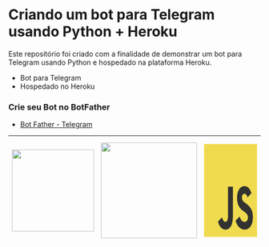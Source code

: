 
# Criando um bot para Telegram usando Python + Heroku

Este reposítório foi criado com a finalidade de demonstrar um bot para Telegram usando Python e hospedado na plataforma Heroku.

  - Bot para Telegram
  - Hospedado no Heroku

### Crie seu Bot no BotFather
* [Bot Father - Telegram](https://telegram.me/BotFather)

<table style="height: 214px; width: 100%; border-collapse: collapse; margin-left: auto; margin-right: auto;" border="0">
<tbody>
<tr style="height: 214px;">
<td style="width: 33.3333%; height: 214px;"><img style="display: block; margin-left: auto; margin-right: auto;" src="https://upload.wikimedia.org/wikipedia/commons/thumb/8/82/Telegram_logo.svg/600px-Telegram_logo.svg.png" alt="" width="164" height="164" /></td>
<td style="width: 33.3333%; height: 214px;"><img style="display: block; margin-left: auto; margin-right: auto;" src="https://cdn3.iconfinder.com/data/icons/logos-and-brands-adobe/512/267_Python-512.png" alt="" width="192" height="192" /></td>
<td style="width: 33.3333%; height: 214px;"><img style="display: block; margin-left: auto; margin-right: auto;" src="https://raw.githubusercontent.com/voodootikigod/logo.js/master/js.png" alt="" width="186" height="186" /></td>
</tr>
</tbody>
</table>
